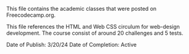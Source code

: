 This file contains the academic classes that were posted on Freecodecamp.org. 

This file references the HTML and Web CSS circulum for web-design development. The course consist of around 20 challenges and 5 tests. 

Date of Publish: 3/20/24
Date of Completion: Active
